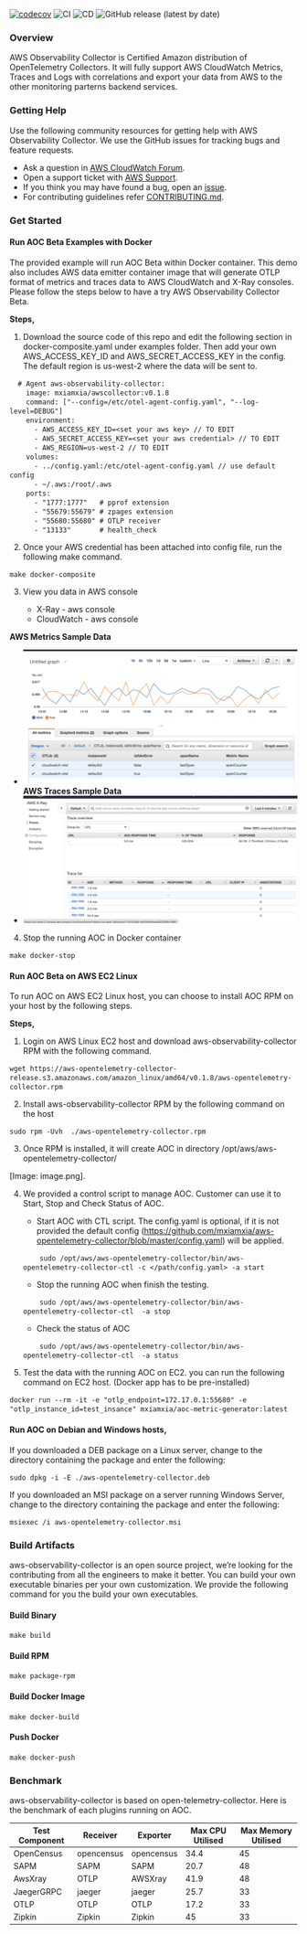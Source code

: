 [![codecov](https://codecov.io/gh/mxiamxia/aws-opentelemetry-collector/branch/master/graph/badge.svg)](https://codecov.io/gh/mxiamxia/aws-opentelemetry-collector)
![CI](https://github.com/mxiamxia/aws-opentelemetry-collector/workflows/CI/badge.svg)
![CD](https://github.com/mxiamxia/aws-opentelemetry-collector/workflows/CD/badge.svg)
![GitHub release (latest by date)](https://img.shields.io/github/v/release/mxiamxia/aws-opentelemetry-collector)


### Overview

AWS Observability Collector is Certified Amazon distribution of OpenTelemetry Collectors. It will fully support AWS CloudWatch Metrics, Traces and Logs with correlations and export your data from AWS to the other monitoring parterns backend services.

### Getting Help

Use the following community resources for getting help with AWS Observability Collector. We use the GitHub issues for tracking bugs and feature requests.

* Ask a question in [AWS CloudWatch Forum](https://forums.aws.amazon.com/forum.jspa?forumID=138).
* Open a support ticket with [AWS Support](http://docs.aws.amazon.com/awssupport/latest/user/getting-started.html).
* If you think you may have found a bug, open an [issue](https://github.com/mxiamxia/aws-opentelemetry-collector/issues/new).
* For contributing guidelines refer [CONTRIBUTING.md](https://github.com/mxiamxia/aws-opentelemetry-collector/blob/master/CONTRIBUTING.md).

### Get Started

#### Run AOC Beta Examples with Docker

The provided example will run AOC Beta within Docker container. This demo also includes AWS data emitter container image that will generate OTLP format of metrics and traces data to AWS CloudWatch and X-Ray consoles.  Please follow the steps below to have a try AWS Observability Collector Beta.

**Steps,**

1. Download the source code of this repo and edit the following section in docker-composite.yaml under examples folder. Then add your own AWS_ACCESS_KEY_ID and AWS_SECRET_ACCESS_KEY in the config. The default region is us-west-2 where the data will be sent to.
```
  # Agent aws-observability-collector:
    image: mxiamxia/awscollector:v0.1.8
    command: ["--config=/etc/otel-agent-config.yaml", "--log-level=DEBUG"]
    environment:
      - AWS_ACCESS_KEY_ID=<set your aws key> // TO EDIT
      - AWS_SECRET_ACCESS_KEY=<set your aws credential> // TO EDIT
      - AWS_REGION=us-west-2 // TO EDIT
    volumes:
      - ../config.yaml:/etc/otel-agent-config.yaml // use default config
      - ~/.aws:/root/.aws
    ports:
      - "1777:1777"   # pprof extension
      - "55679:55679" # zpages extension
      - "55680:55680" # OTLP receiver
      - "13133"       # health_check
```
2. Once your AWS credential has been attached into config file, run the following make command.
```
make docker-composite
```
3. View you data in AWS console

    * X-Ray - aws console
    * CloudWatch - aws console  
    
**AWS Metrics Sample Data**   
* ![aws metrics](docs/images/metrics_sample.png)  
**AWS Traces Sample Data**
* ![aws traces](docs/images/traces_sample.png)  

4. Stop the running AOC in Docker container
```
make docker-stop
```
#### Run AOC Beta on AWS EC2 Linux

To run AOC on AWS EC2 Linux host, you can choose to install AOC RPM on your host by the following steps.

**Steps,**

1. Login on AWS Linux EC2 host and download aws-observability-collector RPM with the following command.
```
wget https://aws-opentelemetry-collector-release.s3.amazonaws.com/amazon_linux/amd64/v0.1.8/aws-opentelemetry-collector.rpm
```
2. Install aws-observability-collector RPM by the following command on the host
```
sudo rpm -Uvh  ./aws-opentelemetry-collector.rpm
```
3. Once RPM is installed, it will create AOC in directory /opt/aws/aws-opentelemetry-collector/

[Image: image.png]. 

4. We provided a control script to manage AOC. Customer can use it to Start, Stop and Check Status of AOC.

    * Start AOC with CTL script. The config.yaml is optional, if it is not provided the default config (https://github.com/mxiamxia/aws-opentelemetry-collector/blob/master/config.yaml) will be applied.  
    ```
        sudo /opt/aws/aws-opentelemetry-collector/bin/aws-opentelemetry-collector-ctl -c </path/config.yaml> -a start
    ```
    * Stop the running AOC when finish the testing.
    ```
        sudo /opt/aws/aws-opentelemetry-collector/bin/aws-opentelemetry-collector-ctl  -a stop
    ```
    * Check the status of AOC
    ```
        sudo /opt/aws/aws-opentelemetry-collector/bin/aws-opentelemetry-collector-ctl  -a status
    ```
5. Test the data with the running AOC on EC2. you can run the following command on EC2 host. (Docker app has to be pre-installed)
```
docker run --rm -it -e "otlp_endpoint=172.17.0.1:55680" -e "otlp_instance_id=test_insance" mxiamxia/aoc-metric-generator:latest
```
#### Run AOC on Debian and Windows hosts,

If you downloaded a DEB package on a Linux server, change to the directory containing the package and enter the following:
```
sudo dpkg -i -E ./aws-opentelemetry-collector.deb
```
If you downloaded an MSI package on a server running Windows Server, change to the directory containing the package and enter the following:
```
msiexec /i aws-opentelemetry-collector.msi
```
### Build Artifacts

aws-observability-collector is an open source project, we’re looking for the contributing from all the engineers to make it better. You can build your own executable binaries per your own customization. We provide the following command for you the build your own executables.

#### Build Binary
```
make build
```
#### Build RPM
```
make package-rpm
```
#### Build Docker Image
```
make docker-build
```
#### Push Docker
```
make docker-push
```

### Benchmark

aws-observability-collector is based on open-telemetry-collector. Here is the benchmark of each plugins running on AOC.

Test Component |	Receiver |	Exporter |	Max CPU Utilised |	Max Memory Utilised
---------------|-----------|-----------|-------------------|---------------------
OpenCensus|	opencensus	| opencensus |	34.4 |	45
SAPM |	SAPM |	SAPM |	20.7 |	48
AwsXray |	OTLP |	AWSXray |	41.9 |	48
JaegerGRPC |	jaeger |	jaeger |	25.7 |	33
OTLP |	OTLP |	OTLP |	17.2 |	33
Zipkin |	Zipkin |	Zipkin |	45 |	33


